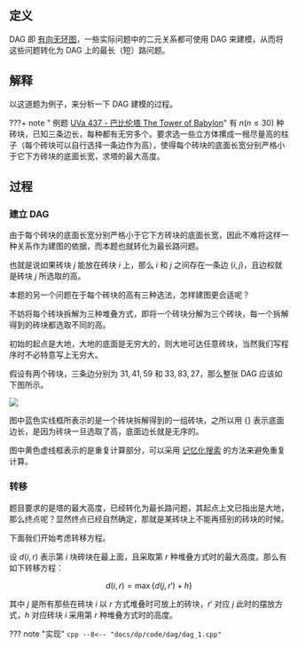 ## 定义

DAG 即 [有向无环图](../graph/dag.md)，一些实际问题中的二元关系都可使用 DAG 来建模，从而将这些问题转化为 DAG 上的最长（短）路问题。

## 解释

以这道题为例子，来分析一下 DAG 建模的过程。

???+ note " 例题 [UVa 437 - 巴比伦塔 The Tower of Babylon](https://vjudge.net/problem/UVA-437)"
    有 $n (n\leqslant 30)$ 种砖块，已知三条边长，每种都有无穷多个。要求选一些立方体摞成一根尽量高的柱子（每个砖块可以自行选择一条边作为高），使得每个砖块的底面长宽分别严格小于它下方砖块的底面长宽，求塔的最大高度。

## 过程

### 建立 DAG

由于每个砖块的底面长宽分别严格小于它下方砖块的底面长宽，因此不难将这样一种关系作为建图的依据，而本题也就转化为最长路问题。

也就是说如果砖块 $j$ 能放在砖块 $i$ 上，那么 $i$ 和 $j$ 之间存在一条边 $(i, j)$，且边权就是砖块 $j$ 所选取的高。

本题的另一个问题在于每个砖块的高有三种选法，怎样建图更合适呢？

不妨将每个砖块拆解为三种堆叠方式，即将一个砖块分解为三个砖块，每一个拆解得到的砖块都选取不同的高。

初始的起点是大地，大地的底面是无穷大的，则大地可达任意砖块，当然我们写程序时不必特意写上无穷大。

假设有两个砖块，三条边分别为 $31, 41, 59$ 和 $33, 83, 27$，那么整张 DAG 应该如下图所示。

![](./images/dag-babylon.png)

图中蓝色实线框所表示的是一个砖块拆解得到的一组砖块，之所以用 $\{\}$ 表示底面边长，是因为砖块一旦选取了高，底面边长就是无序的。

图中黄色虚线框表示的是重复计算部分，可以采用 [记忆化搜索](./memo.md) 的方法来避免重复计算。

### 转移

题目要求的是塔的最大高度，已经转化为最长路问题，其起点上文已指出是大地，那么终点呢？显然终点已经自然确定，那就是某砖块上不能再搭别的砖块的时候。

下面我们开始考虑转移方程。

设 $d(i,r)$ 表示第 $i$ 块砖块在最上面，且采取第 $r$ 种堆叠方式时的最大高度。那么有如下转移方程：

$$
d(i, r) = \max\left\{d(j, r') + h\right\}
$$

其中 $j$ 是所有那些在砖块 $i$ 以 $r$ 方式堆叠时可放上的砖块，$r'$ 对应 $j$ 此时的摆放方式，$h$ 对应砖块 $i$ 采用第 $r$ 种堆叠方式时的高度。

??? note "实现"
    ```cpp
    --8<-- "docs/dp/code/dag/dag_1.cpp"
    ```
